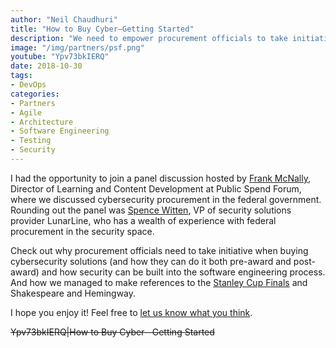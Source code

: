 ```yaml
---
author: "Neil Chaudhuri"
title: "How to Buy Cyber—Getting Started"
description: "We need to empower procurement officials to take initiative when buying cybersecurity solutions. This is how."
image: "/img/partners/psf.png"
youtube: "Ypv73bkIERQ"
date: 2018-10-30
tags:
- DevOps
categories: 
- Partners
- Agile
- Architecture
- Software Engineering
- Testing
- Security
---
```


I had the opportunity to join a panel discussion hosted by [Frank McNally](https://www.linkedin.com/in/frankmcnally-govcon-marketing/),
Director of Learning and Content Development at Public Spend Forum, where we discussed cybersecurity procurement in the federal government.
Rounding out the panel was [Spence Witten](https://www.linkedin.com/in/spence-aintfiredmeyet-witten), 
VP of security solutions provider LunarLine, who has a wealth of experience with federal procurement in the 
security space.

Check out why procurement officials need to take initiative when buying cybersecurity solutions (and how they can do it
both pre-award and post-award) and how security can be built into the software engineering process. And how we managed to 
make references to the [Stanley Cup Finals](https://en.wikipedia.org/wiki/2018_Stanley_Cup_Finals) and Shakespeare and Hemingway. 

I hope you enjoy it! Feel free to [let us know what you think](/contact).

~~Ypv73bkIERQ|How to Buy Cyber--Getting Started~~

